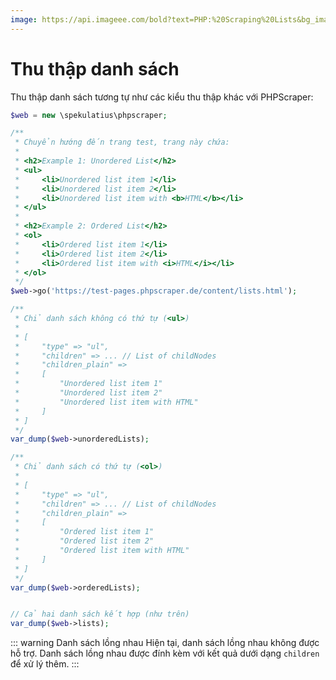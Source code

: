 ```yaml
---
image: https://api.imageee.com/bold?text=PHP:%20Scraping%20Lists&bg_image=https://images.unsplash.com/photo-1542762933-ab3502717ce7
---
```


# Thu thập danh sách

Thu thập danh sách tương tự như các kiểu thu thập khác với PHPScraper:

```php
$web = new \spekulatius\phpscraper;

/**
 * Chuyển hướng đến trang test, trang này chứa:
 *
 * <h2>Example 1: Unordered List</h2>
 * <ul>
 *     <li>Unordered list item 1</li>
 *     <li>Unordered list item 2</li>
 *     <li>Unordered list item with <b>HTML</b></li>
 * </ul>
 *
 * <h2>Example 2: Ordered List</h2>
 * <ol>
 *     <li>Ordered list item 1</li>
 *     <li>Ordered list item 2</li>
 *     <li>Ordered list item with <i>HTML</i></li>
 * </ol>
 */
$web->go('https://test-pages.phpscraper.de/content/lists.html');

/**
 * Chỉ danh sách không có thứ tự (<ul>)
 *
 * [
 *     "type" => "ul",
 *     "children" => ... // List of childNodes
 *     "children_plain" =>
 *     [
 *         "Unordered list item 1"
 *         "Unordered list item 2"
 *         "Unordered list item with HTML"
 *     ]
 * ]
 */
var_dump($web->unorderedLists);

/**
 * Chỉ danh sách có thứ tự (<ol>)
 *
 * [
 *     "type" => "ul",
 *     "children" => ... // List of childNodes
 *     "children_plain" =>
 *     [
 *         "Ordered list item 1"
 *         "Ordered list item 2"
 *         "Ordered list item with HTML"
 *     ]
 * ]
 */
var_dump($web->orderedLists);


// Cả hai danh sách kết hợp (như trên)
var_dump($web->lists);
```

::: warning Danh sách lồng nhau
Hiện tại, danh sách lồng nhau không được hỗ trợ. Danh sách lồng nhau được đính kèm với kết quả dưới dạng `children` để xử lý thêm.
:::
